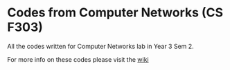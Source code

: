 # Codes from Computer Networks (CS F303)

All the codes written for Computer Networks lab in Year 3 Sem 2.

For more info on these codes please visit the [wiki](https://github.com/joejo-joestar/uni-codes/wiki/Computer-Networks)
